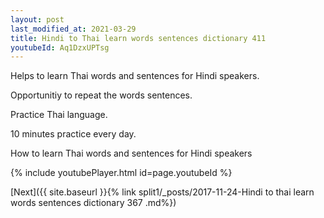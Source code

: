 ```yaml
---
layout: post
last_modified_at: 2021-03-29
title: Hindi to Thai learn words sentences dictionary 411 
youtubeId: Aq1DzxUPTsg
---
```

 
 
Helps to learn Thai words and sentences for Hindi speakers.

Opportunitiy to repeat the words sentences. 

Practice Thai language. 
 
10 minutes practice every day. 
 
How to learn Thai words and sentences for Hindi speakers 
 
{% include youtubePlayer.html id=page.youtubeId %}
 
 
[Next]({{ site.baseurl }}{% link  split1/_posts/2017-11-24-Hindi to thai learn words sentences dictionary 367 .md%})
 
